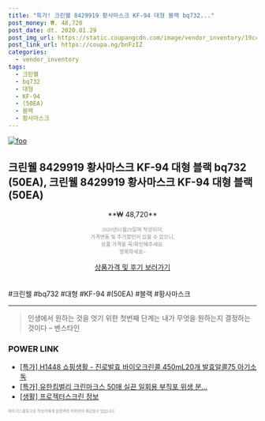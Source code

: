 ```yaml
--- 
title: "특가! 크린웰 8429919 황사마스크 KF-94 대형 블랙 bq732..." 
post_money: ₩. 48,720 
post_date: dt. 2020.01.29 
post_img_url: https://static.coupangcdn.com/image/vendor_inventory/19cc/c89820289b9f34748477230d7c8e13839fec435d18149f313210ec072b41.jpg 
post_link_url: https://coupa.ng/bnFzIZ 
categories: 
  - vendor_inventory 
tags: 
  - 크린웰 
  - bq732 
  - 대형 
  - KF-94 
  - (50EA) 
  - 블랙 
  - 황사마스크 
--- 
```

[![foo](https://static.coupangcdn.com/image/vendor_inventory/19cc/c89820289b9f34748477230d7c8e13839fec435d18149f313210ec072b41.jpg)](https://coupa.ng/bnFzIZ) 

## 크린웰 8429919 황사마스크 KF-94 대형 블랙 bq732 (50EA), 크린웰 8429919 황사마스크 KF-94 대형 블랙 (50EA) 
<p style="text-align: center;">**₩ 48,720**</p> 
<p style="text-align: center;"><span style="color: #898c8f; font-family: Georgia,Times,serif; font-size: 0.75em;">2020년01월29일에 작성되어, <br>가격변동 및 추가할인이 있을 수 있으니,<br> 상품 가격을 꼭!확인해주세요.<br>행복하세요~</span> 
</p>	 
<div markdown="0" style="text-align: center;"><a href="https://coupa.ng/bnFzIZ" class="btn btn--success">상품가격 및 후기 보러가기</a></div> 
<br><br> 
  #크린웰 #bq732 #대형 #KF-94 #(50EA) #블랙 #황사마스크 
<hr> 

> 인생에서 원하는 것을 엇기 위한 첫번째 단계는 내가 무엇을 원하는지 결정하는 것이다 – 벤스타인 


### POWER LINK

* <a href="https://blog.naver.com/an0733/221789206784" target="_blank">[특가] H1448 쇼핑생활 - 진로발효 바이오크린콜 450mL20개 발효알콜75 아기소독</a>
* <a href="https://blog.naver.com/an0733/221788081799" target="_blank">[특가] 유한킴벌리 크린마크스 50매 실끈 일회용 부직포 위생 분...</a>
* <a href="https://blog.naver.com/sakai111/221769672089" target="_blank"> [생활] 프로젝터스크린 정보 </a>

<span style="color: #898c8f; font-family: Georgia,Times,serif; font-size: 0.55em;">파트너스활동으로 작성자에게 일정액의 커미션이 제공될수 있습니다.</span> 
